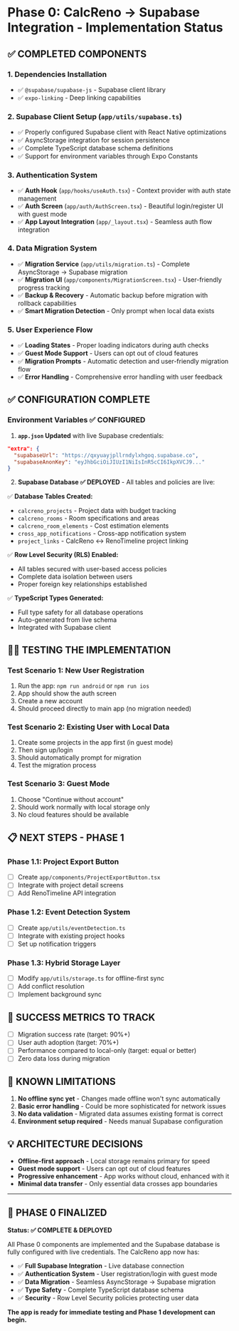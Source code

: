 # Phase 0: CalcReno → Supabase Integration - Implementation Status

## ✅ **COMPLETED COMPONENTS**

### 1. **Dependencies Installation**
- ✅ `@supabase/supabase-js` - Supabase client library
- ✅ `expo-linking` - Deep linking capabilities

### 2. **Supabase Client Setup** (`app/utils/supabase.ts`)
- ✅ Properly configured Supabase client with React Native optimizations
- ✅ AsyncStorage integration for session persistence
- ✅ Complete TypeScript database schema definitions
- ✅ Support for environment variables through Expo Constants

### 3. **Authentication System**
- ✅ **Auth Hook** (`app/hooks/useAuth.tsx`) - Context provider with auth state management
- ✅ **Auth Screen** (`app/auth/AuthScreen.tsx`) - Beautiful login/register UI with guest mode
- ✅ **App Layout Integration** (`app/_layout.tsx`) - Seamless auth flow integration

### 4. **Data Migration System**
- ✅ **Migration Service** (`app/utils/migration.ts`) - Complete AsyncStorage → Supabase migration
- ✅ **Migration UI** (`app/components/MigrationScreen.tsx`) - User-friendly progress tracking
- ✅ **Backup & Recovery** - Automatic backup before migration with rollback capabilities
- ✅ **Smart Migration Detection** - Only prompt when local data exists

### 5. **User Experience Flow**
- ✅ **Loading States** - Proper loading indicators during auth checks
- ✅ **Guest Mode Support** - Users can opt out of cloud features
- ✅ **Migration Prompts** - Automatic detection and user-friendly migration flow
- ✅ **Error Handling** - Comprehensive error handling with user feedback

## ✅ **CONFIGURATION COMPLETE**

### Environment Variables ✅ CONFIGURED
1. **`app.json` Updated** with live Supabase credentials:
```json
"extra": {
  "supabaseUrl": "https://qxyuayjpllrndylxhgoq.supabase.co",
  "supabaseAnonKey": "eyJhbGciOiJIUzI1NiIsInR5cCI6IkpXVCJ9..."
}
```

2. **Supabase Database ✅ DEPLOYED** - All tables and policies are live:

✅ **Database Tables Created:**
- `calcreno_projects` - Project data with budget tracking
- `calcreno_rooms` - Room specifications and areas  
- `calcreno_room_elements` - Cost estimation elements
- `cross_app_notifications` - Cross-app notification system
- `project_links` - CalcReno ↔ RenoTimeline project linking

✅ **Row Level Security (RLS) Enabled:**
- All tables secured with user-based access policies
- Complete data isolation between users
- Proper foreign key relationships established

✅ **TypeScript Types Generated:**
- Full type safety for all database operations
- Auto-generated from live schema
- Integrated with Supabase client

## 🏃‍♂️ **TESTING THE IMPLEMENTATION**

### Test Scenario 1: New User Registration
1. Run the app: `npm run android` or `npm run ios`
2. App should show the auth screen
3. Create a new account
4. Should proceed directly to main app (no migration needed)

### Test Scenario 2: Existing User with Local Data
1. Create some projects in the app first (in guest mode)
2. Then sign up/login
3. Should automatically prompt for migration
4. Test the migration process

### Test Scenario 3: Guest Mode
1. Choose "Continue without account"
2. Should work normally with local storage only
3. No cloud features should be available

## 📋 **NEXT STEPS - PHASE 1**

### Phase 1.1: Project Export Button
- [ ] Create `app/components/ProjectExportButton.tsx`
- [ ] Integrate with project detail screens
- [ ] Add RenoTimeline API integration

### Phase 1.2: Event Detection System  
- [ ] Create `app/utils/eventDetection.ts`
- [ ] Integrate with existing project hooks
- [ ] Set up notification triggers

### Phase 1.3: Hybrid Storage Layer
- [ ] Modify `app/utils/storage.ts` for offline-first sync
- [ ] Add conflict resolution
- [ ] Implement background sync

## 🎯 **SUCCESS METRICS TO TRACK**
- [ ] Migration success rate (target: 90%+)
- [ ] User auth adoption (target: 70%+)  
- [ ] Performance compared to local-only (target: equal or better)
- [ ] Zero data loss during migration

## 🚨 **KNOWN LIMITATIONS**
1. **No offline sync yet** - Changes made offline won't sync automatically
2. **Basic error handling** - Could be more sophisticated for network issues
3. **No data validation** - Migrated data assumes existing format is correct
4. **Environment setup required** - Needs manual Supabase configuration

## 💡 **ARCHITECTURE DECISIONS**
- **Offline-first approach** - Local storage remains primary for speed
- **Guest mode support** - Users can opt out of cloud features
- **Progressive enhancement** - App works without cloud, enhanced with it
- **Minimal data transfer** - Only essential data crosses app boundaries

---

## 🎉 **PHASE 0 FINALIZED**

**Status: ✅ COMPLETE & DEPLOYED**

All Phase 0 components are implemented and the Supabase database is fully configured with live credentials. The CalcReno app now has:

- ✅ **Full Supabase Integration** - Live database connection
- ✅ **Authentication System** - User registration/login with guest mode
- ✅ **Data Migration** - Seamless AsyncStorage → Supabase migration
- ✅ **Type Safety** - Complete TypeScript database schema
- ✅ **Security** - Row Level Security policies protecting user data

**The app is ready for immediate testing and Phase 1 development can begin.** 
